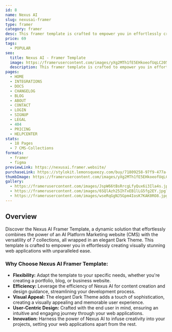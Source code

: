 ```yaml
---
id: 8
name: Nexus AI
slug: nexusai-framer
type: framer
category: framer
desc: This framer template is crafted to empower you in effortlessly creating visually stunning web applications with unparalleled ease.
price: 69
tags:
  - POPULAR
seo:
  title: Nexus AI - Framer Template
  image: https://framerusercontent.com/images/yXg2MTh1fE5EHkoeofUqLC205yk.jpg?scale-down-to=1024
  description: This framer template is crafted to empower you in effortlessly creating visually stunning web applications with unparalleled ease.
pages:
  - HOME
  - INTEGRATIONS
  - DOCS
  - CHANGELOG
  - BLOG
  - ABOUT
  - CONTACT
  - LOGIN
  - SIGNUP
  - LEGAL
  - 404
  - PRICING
  - HELPCENTER
stats:
  - 18 Pages
  - 7 CMS-Collections
formats:
  - framer
  - figma
previewLink: https://nexusai.framer.website/
purchaseLink: https://stylokit.lemonsqueezy.com/buy/71809258-97f9-477a-8b46-04dc7125a46f
thumbImage: https://framerusercontent.com/images/yXg2MTh1fE5EHkoeofUqLC205yk.jpg?scale-down-to=1024
gallery:
  - https://framerusercontent.com/images/JspW66tBsRrcgLfyQux6i3Ila4s.jpg?scale-down-to=1024
  - https://framerusercontent.com/images/6SQlAzh25IhTxEB1lLG5fg2EY.jpg?scale-down-to=1024
  - https://framerusercontent.com/images/wseRqGgNJ5Gpm4IosK7KAK0RO8.jpg?scale-down-to=1024
---
```


## Overview

Discover the Nexus AI Framer Template, a dynamic solution that effortlessly combines the power of an AI Platform Marketing website (CMS) with the versatility of 7 collections, all wrapped in an elegant Dark Theme. This template is crafted to empower you in effortlessly creating visually stunning web applications with unparalleled ease.

### Why Choose Nexus AI Framer Template:

- **Flexibility:** Adapt the template to your specific needs, whether you're creating a portfolio, blog, or business website.
- **Efficiency:** Leverage the efficiency of Nexus AI for content creation and design guidance, streamlining your development process.
- **Visual Appeal:** The elegant Dark Theme adds a touch of sophistication, creating a visually appealing and memorable user experience.
- **User-Centric Design:** Crafted with the end user in mind, ensuring an intuitive and engaging journey through your web applications.
- **Innovation:** Harness the power of Nexus AI to infuse creativity into your projects, setting your web applications apart from the rest.
